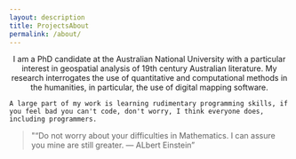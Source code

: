 ```yaml
---
layout: description
title: ProjectsAbout
permalink: /about/
---
```


<p style="text-align: center;">I am a PhD candidate at the Australian National University with a particular interest in geospatial analysis of 19th century Australian literature. My research interrogates the use of quantitative and computational methods in the humanities, in particular, the use of digital mapping software.</p>

`A large part of my work is learning rudimentary programming skills, if you feel bad you can't code, don't worry, I think everyone does, including programmers.`

> "“Do not worry about your difficulties in Mathematics. I can assure you mine are still greater. — ALbert Einstein”